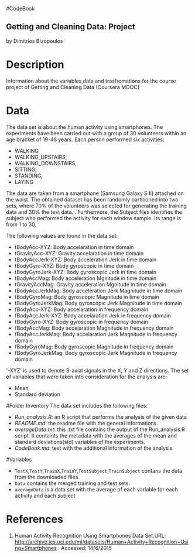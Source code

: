 #CodeBook
## Getting and Cleaning Data: Project
by Dimitrios Bizopoulos

# Description

Information about the variables,data and trasfromations for the course project of Getting and Cleaning Data (Coursera MOOC)

# Data
The data set is about the human activity using smartphones. The experiments have been carried out with a group of 30 volunteers within an age bracket of 19-48 years. Each person performed six activities: 
* WALKING
* WALKING_UPSTAIRS,
* WALKING_DOWNSTAIRS,
* SITTING,
* STANDING,
* LAYING

The data are taken from a smartphone (Samsung Galaxy S II) attached on the waist. The obtained dataset has been randomly partitioned into two sets, where 70% of the volunteers was selected for generating the training data and 30% the test data. . Furthermore, the Subject files identifies the subject who performed the activity for each window sample. Its range is from 1 to 30.

The following values are found in the data set:

* tBodyAcc-XYZ: Body accelaration in time domain
* tGravityAcc-XYZ: Gravity accelaration in time domain
* tBodyAccJerk-XYZ: Body acceleration Jerk in time domain
* tBodyGyro-XYZ: Body gyroscopic in time domain
* tBodyGyroJerk-XYZ: Body gyroscopic Jerk in time domain
* tBodyAccMag: Body acceleration Mgnitude in time domain
* tGravityAccMag: Gravity acceleration Mgnitude in time domain
* tBodyAccJerkMag: Body acceleration Jerk Magnitude in time domain
* tBodyGyroMag: Body gyroscopic Magnitude in time domain
* tBodyGyroJerkMag: Body gyroscopic Jerk Magnitude in time domain
* fBodyAcc-XYZ: Body accelaration in frequency domain
* fBodyAccJerk-XYZ: Body accelaration Jerk in frequency domain
* fBodyGyro-XYZ: Body gyroscopic in frequency domain
* fBodyAccMag: Body accelaration Magnitude in frequency domain
* fBodyAccJerkMag: Body accelaration Jerk Magnitude in frequency domain
* fBodyGyroMag: Body gyroscopic Magnitude in frequency domain
* fBodyGyroJerkMag: Body gyroscopic Jerk Magnitude in frequency domain

'-XYZ' is used to denote 3-axial signals in the X, Y and Z directions. The set of variables that were taken into consideration for the analysis are:

* Mean
* Standard deviation

#Folder Inventory
The data set includes the following files:
* *Run_analysis.R*: an R script that performs the analysis of the given data
* *README.md*: the readme file with the general informations.
* *averageData.txt*: this .txt file contains the output of the Run_analysis.R script. It containts the metadata with the averages of the mean and standard deviations(std) variables of the experiments.
* *CodeBook.md*: text with the additional information of the analysis.

#Variables
* `TestX`,`TestY`,`TrainX`,`TrainY`,`TestSubject`,`TrainSubject` contans the data from the downloaded files.
* `Data` contains the merged training and test sets.
* `averageData` is a data set with the average of each variable for each activity and each subject

# References
1. Human Activity Recognition Using Smartphones Data Set.URL: http://archive.ics.uci.edu/ml/datasets/Human+Activity+Recognition+Using+Smartphones . Accessed: 14/6/2015
